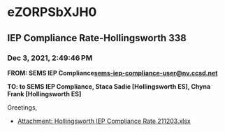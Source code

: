 # eZORPSbXJH0
## IEP Compliance Rate-Hollingsworth 338
### Dec 3, 2021, 2:49:46 PM
**FROM: SEMS IEP Compliance<sems-iep-compliance-user@nv.ccsd.net>**

**TO: to SEMS IEP Compliance, Staca Sadie [Hollingsworth ES], Chyna Frank [Hollingsworth ES]**


Greetings,  





* [Attachment: Hollingsworth IEP Compliance Rate 211203.xlsx](eZORPSbXJH0-attachment-1.xlsx)
